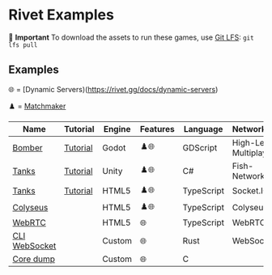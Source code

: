 # Rivet Examples

💾 **Important** To download the assets to run these games, use [Git LFS](https://git-lfs.com/): `git lfs pull`

## Examples

🌐 = [Dynamic Servers)(https://rivet.gg/docs/dynamic-servers)

♟️ = [Matchmaker](https://rivet.gg/docs/matchmaker)


| Name | Tutorial | Engine | Features | Language | Networking | Rendering |
| ---- | -------- | ------ | -------- | -------- | ---------- | --------- |
| [Bomber](./godot/bomber) | [Tutorial](https://rivet.gg/learn/godot/tutorials/crash-course) | Godot | ♟️🌐 | GDScript | High-Level Multiplayer |  |
| [Tanks](./unity/tanks-fishnet) | [Tutorial](https://rivet.gg/learn/unity/tutorials/fishnet/crash-course) | Unity | ♟️🌐 | C# | Fish-Networking |  |
| [Tanks](./html5/tanks-socketio-canvas) | [Tutorial](https://rivet.gg/learn/html5/tutorials/tanks-canvas-socketio) | HTML5 | ♟️🌐 | TypeScript | Socket.IO | Canvas |
| [Colyseus](./html5/colyseus) |  | HTML5 | ♟️🌐 | TypeScript | Colyseus |  |
| [WebRTC](./html5/webrtc) |  | HTML5 | 🌐 | TypeScript | WebRTC |  |
| [CLI WebSocket](./rust/cli-websocket) |  | Custom | 🌐 | Rust | WebSocket |  |
| [Core dump](./c/coredump) |  | Custom | 🌐 | C |  |  |


